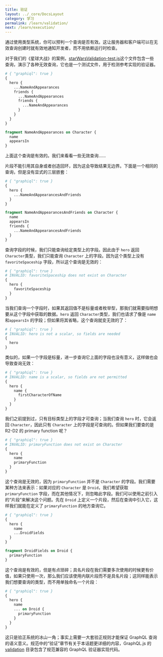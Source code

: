 ```yaml
---
title: 验证
layout: ../_core/DocsLayout
category: 学习
permalink: /learn/validation/
next: /learn/execution/
---
```


通过使用类型系统，你可以预判一个查询是否有效。这让服务器和客户端可以在无效查询创建时就有效地通知开发者，而不用依赖运行时检查。

对于我们的《星球大战》的案例，[starWarsValidation-test.js](https://github.com/graphql/graphql-js/blob/master/src/__tests__/starWarsValidation-test.js)这个文件包含一些查询，演示了各种无效查询，它也是一个测试文件，用于检测参考实现的验证器。

```graphql
# { "graphiql": true }
{
  hero {
    ...NameAndAppearances
    friends {
      ...NameAndAppearances
      friends {
        ...NameAndAppearances
      }
    }
  }
}

fragment NameAndAppearances on Character {
  name
  appearsIn
}
```

上面这个查询是有效的。我们来看看一些无效查询……

片段不能引用其自身或者创造回环，因为这会导致结果无边界。下面是一个相同的查询，但是没有显式的三层嵌套：

```graphql
# { "graphiql": true }
{
  hero {
    ...NameAndAppearancesAndFriends
  }
}

fragment NameAndAppearancesAndFriends on Character {
  name
  appearsIn
  friends {
    ...NameAndAppearancesAndFriends
  }
}
```

查询字段的时候，我们只能查询给定类型上的字段。因此由于 `hero` 返回 `Character`类型，我们只能查询 `Character` 上的字段。因为这个类型上没有 `favoriteSpaceship` 字段，所以这个查询是无效的：

```graphql
# { "graphiql": true }
# INVALID: favoriteSpaceship does not exist on Character
{
  hero {
    favoriteSpaceship
  }
}
```

当我们查询一个字段时，如果其返回值不是标量或者枚举型，那我们就需要指明想要从这个字段中获取的数据。`hero` 返回 `Character`类型，我们也请求了像是 `name` 和`appearsIn` 的字段；但如果将其省略，这个查询就变无效的了：

```graphql
# { "graphiql": true }
# INVALID: hero is not a scalar, so fields are needed
{
  hero
}
```

类似的，如果一个字段是标量，进一步查询它上面的字段也没有意义，这样做也会导致查询无效：

```graphql
# { "graphiql": true }
# INVALID: name is a scalar, so fields are not permitted
{
  hero {
    name {
      firstCharacterOfName
    }
  }
}
```

我们之前提到过，只有目标类型上的字段才可查询；当我们查询 `hero` 时，它会返回 `Character`，因此只有 `Character` 上的字段是可查询的。但如果我们要查的是 R2-D2 的 primary function 呢？

```graphql
# { "graphiql": true }
# INVALID: primaryFunction does not exist on Character
{
  hero {
    name
    primaryFunction
  }
}
```

这个查询是无效的，因为 `primaryFunction` 并不是 `Character` 的字段。我们需要某种方法来表示：如果对应的 `Character` 是 `Droid`，我们希望获取 `primaryFunction` 字段，而在其他情况下，则忽略此字段。我们可以使用之前引入的“片段”来解决这个问题。先在 `Droid` 上定义一个片段，然后在查询中引入它，这样我们就能在定义了 `primaryFunction` 的地方查询它。

```graphql
# { "graphiql": true }
{
  hero {
    name
    ...DroidFields
  }
}

fragment DroidFields on Droid {
  primaryFunction
}
```

这个查询是有效的，但是有点琐碎；具名片段在我们需要多次使用的时候更有价值，如果只使用一次，那么我们应该使用内联片段而不是具名片段；这同样能表示我们想要查询的类型，而不用单独命名一个片段：

```graphql
# { "graphiql": true }
{
  hero {
    name
    ... on Droid {
      primaryFunction
    }
  }
}
```

这只是验正系统的冰山一角；事实上需要一大套验正规则才能保证 GraphQL 查询的语义意义。规范中的“验证”章节有关于本话题更详细的内容，GraphQL.js 的 [validation](https://github.com/graphql/graphql-js/blob/master/src/validation) 目录包含了规范兼容的 GraphQL 验证器实现代码。
